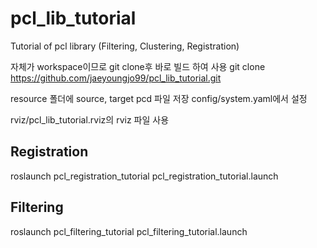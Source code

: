 # pcl_lib_tutorial
Tutorial of pcl library (Filtering, Clustering, Registration)

자체가 workspace이므로 git clone후 바로 빌드 하여 사용
git clone https://github.com/jaeyoungjo99/pcl_lib_tutorial.git

resource 폴더에 source, target pcd 파일 저장
config/system.yaml에서 설정

rviz/pcl_lib_tutorial.rviz의 rviz 파일 사용

## Registration
roslaunch pcl_registration_tutorial pcl_registration_tutorial.launch 

## Filtering
roslaunch pcl_filtering_tutorial pcl_filtering_tutorial.launch 


